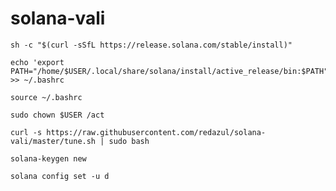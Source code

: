 # solana-vali
```
sh -c "$(curl -sSfL https://release.solana.com/stable/install)"
```
```
echo 'export PATH="/home/$USER/.local/share/solana/install/active_release/bin:$PATH"' >> ~/.bashrc
```
```
source ~/.bashrc
```
```
sudo chown $USER /act
```
```
curl -s https://raw.githubusercontent.com/redazul/solana-vali/master/tune.sh | sudo bash
```
```
solana-keygen new
```
```
solana config set -u d
```


